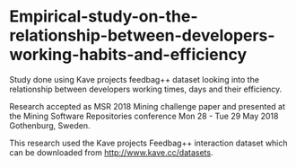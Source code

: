# Empirical-study-on-the-relationship-between-developers-working-habits-and-efficiency
Study done using Kave projects feedbag++ dataset looking into the relationship between developers working times, days and their efficiency.

Research accepted as MSR 2018 Mining challenge paper and presented at the Mining Software Repositories conference Mon 28 - Tue 29 May 2018 Gothenburg, Sweden.

This research used the Kave projects Feedbag++ interaction dataset which can be downloaded from http://www.kave.cc/datasets.
